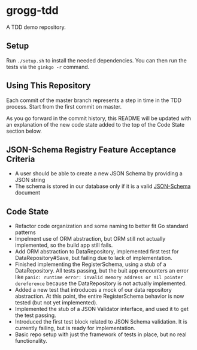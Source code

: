# grogg-tdd
A TDD demo repository.

## Setup
Run `./setup.sh` to install the needed dependencies. You can then run the tests via the `ginkgo -r` command.

## Using This Repository
Each commit of the master branch represents a step in time in the TDD process. Start from the first commit on master.

As you go forward in the commit history, this README will be updated with an explanation of the new code state added to the top of the Code State section below.

## JSON-Schema Registry Feature Acceptance Criteria
- A user should be able to create a new JSON Schema by providing a JSON string
- The schema is stored in our database only if it is a valid [JSON-Schema](https://json-schema.org) document

## Code State
- Refactor code organization and some naming to better fit Go standard patterns
- Impelment use of ORM abstraction, but ORM still not actually implemented, so the build app still fails.
- Add ORM abstraction to DataRepository, implemented first test for DataRepository#Save, but failing due to lack of implementation.
- Finished implementing the RegisterSchema, using a stub of a DataRepository. All tests passing, but the buit app encounters an error like `panic: runtime error: invalid memory address or nil pointer dereference` because the DataRepository is not actually implemented.
- Added a new test that introduces a mock of our data repository abstraction. At this point, the entire RegisterSchema behavior is now tested (but not yet implemented).
- Implemented the stub of a JSON Validator interface, and used it to get the test passing.
- Introduced the first test block related to JSON Schema validation. It is currently failing, but is ready for implementation.
- Basic repo setup with just the framework of tests in place, but no real functionality.